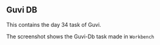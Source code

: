 ## Guvi DB

This contains the day 34 task of Guvi.

The screenshot shows the Guvi-Db task made in `Workbench`
